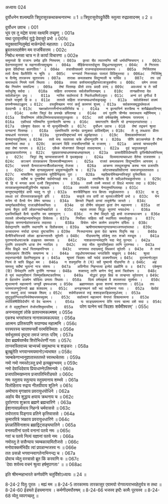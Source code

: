 अध्यायः 024

दुर्योधनेन शल्यम्प्रति त्रिपुरासुरकथाकथनारम्भः ॥ 1 ॥ त्रिपुरासुरोपद्रुतैर्देवैः स्तुत्या रुद्रप्रसादनम् ॥ 2 ॥

दुर्योधन उवाच ।	001  
भूय एव तु मद्रेश यत्त्वा वक्ष्यामि तच्छृणु ।	001a  
यथा पुरावृत्तमिदं युद्धे देवासुरे प्रभो ॥	001c  
यदुक्तवान्पितुर्मह्यं मार्कण्डेयो महातपाः ।	002a  
ब्रुवतस्तदशेषेण मम राजर्षिसत्तम ।	002c  
निबोध मनसा चात्र न ते कार्या विचारणा ॥	002e  
`समुत्पन्नो हि राजानः प्रमोह इति निश्चयम् ।	003a  
कृत्वा चैव व्यवस्यन्ति सर्वे धर्मार्थनिश्चयान् ॥	003c  
देवानामसुराणां च महानासीत्समुच्छ्रयः ।	004a  
सैंहिकेयास्तदोद्वृत्ता विबुधानवसूदयन् ।	004c  
ते निरस्ताः कृता देवैर्दानवा बलगर्विताः' ॥	004e  
तत्रासीत्प्रथमो राजन्सङ्ग्रामस्तारकामयः ।	005a  
निर्जिताश्च ततो दैत्या दैवतैरिति नः श्रुतिः ॥	005c  
भग्नदर्पा निरुत्साहाः पातालं विविशुस्तदा ॥	006ac  
निर्जितेषु च दैत्येषु तारकस्य सुतास्त्रयः ।	007a  
ताराक्षः कमलाक्षश्च विद्युन्माली च पार्थिव ॥	007c  
तप उग्रं समास्थाय नियमे परमे स्थिताः ।	008a  
तपसा कर्शयामासुर्देहांस्ताञ्शत्रुकर्शनाः ॥	008c  
दमेन तपसा चैव नियमेन समाधिना ।	009a  
तेषां पितामहः प्रीतो वरदः प्रददौ वरम् ॥	009c  
अवध्यत्वं च ते सर्वे सर्वभूतेषु सर्वदा ।	010a  
सहिता वरयामासः सर्वलोकपितामहम् ॥	010c  
तानब्रवीत्तदा देवः सर्वलोकगुरुः प्रभुः ।	011a  
नास्ति सर्वामरत्वं वै निवर्तध्वमितोऽसुराः ।	011c  
अन्यं वरं वृणीध्वं वै रोचते यादृशो हि वः ॥	011e  
ततस्ते सहिता राजन्सम्प्रधार्यासकृद्बहुः ।	012a  
सर्वलोकेश्वरं वाक्यं प्रणम्यैनमथाऽब्रुवन् ॥	012c  
वस्तुमिच्छाम नगरं कर्तुं कामगमं शुभम् ।	013a  
सर्वकामसमृद्धार्थमवध्यं देवदानवैः ॥	013c  
यक्षरक्षोरगगणैर्नानाजातिभिरेव च ।	014a  
न कृत्याभिर्न शस्त्रैश्च न शापैर्ब्रह्मवादिनाम् ।	014c  
वध्येत त्रिपुरं देव प्रयच्छेः प्रपितामह ॥	014e  
वयं पुराणि त्रीण्येव समास्थाय महीमिमाम् ।	015a  
विचरिष्याम लोकेऽस्मिंस्त्वत्प्रसादपुरस्कृताः ॥	015c  
ततो वर्षसहस्रेषु समेष्यामः परस्परम् ।	016a  
एकीभावं गमिष्यन्ति पुराण्येतानि चानघ ॥	016c  
समागतानि चैतानि यो हन्याद्भगवांस्तदा ।	017a  
एकेषुणा देववरः स नो मृत्युर्भविष्यति ॥	017c  
दुर्योधन उवाच ।	018  
तेषां तद्वचनं श्रुत्वा दानवानां पितामहः ।	018a  
एवमस्त्विति तान्देवः प्रत्युक्त्वा प्राविशद्दिवम् ॥	018c  
ते तु लब्धवराः प्रीताः सम्प्रधार्य परस्परम् ।	019a  
पुरत्रयविसृष्ट्यर्थं मयं वव्रुर्महारथाः ।	019c  
विश्वकार्माणमजरं दैत्यदानवपूजितम् ॥	019e  
ततो मयः स्वतपसा चक्रे धीमान्पुराणि च ।	020a  
त्रीणि काञ्चनमेकं वै रौप्यं कार्ष्णायसं तथा ॥	020c  
काञ्चनं दिवि तत्रासीदन्तरिक्षे च राजतम् ।	021a  
आयसं चाभवद्भौमं तदा तेषां परन्तप ॥	021c  
एकैकं योजनशतं विस्तृतं तावदायतम् ।	022a  
दृढं चाट्टालकयुतं बृहत्प्राकारतोरणम् ॥	022c  
गृहप्रवरसम्बाधमसम्बाधमहापथम् ।	023a  
प्रासादैर्विविधैश्चापि द्वारैश्चैवोपशोभितम् ॥	023c  
त्रिपुरं तेषु चाप्यासन्राजानो वै पृथक्पृथक् ।	024a  
दिव्यमाल्याम्बरधरा दैतेया राजसत्तम ॥	024c  
काञ्चनं तारकाक्षस्य दिव्यमासीन्महात्मनः ।	025a  
राजतं कमलाक्षस्य विद्युन्मालिन आयसम् ॥	025c  
त्रयस्ते दैत्यराजानस्त्रीँल्लोकानाशु तेजसा ।	026a  
आक्रम्य तस्थुरूचुश्च कश्च नाम प्रजापतिः ॥	026c  
तेषां दानवमुख्यानां प्रयुतान्यर्बुदानि च ।	027a  
कोट्यश्चाप्रतिवीराणां समाजग्मुस्ततस्ततः ॥	027c  
मांसाशिनः सुदृप्ताश्च सुरैर्विनिकृताः पुरा ।	028a  
महदैश्वर्यमिच्छन्तस्त्रिपुरं दुर्गमाश्रिताः ॥	028c  
सर्वेषां च पुनश्चैषां सर्वयोगवहो मयः ।	029a  
तमाश्रित्य हि ते सर्वेऽवर्तयन्नकुतोभयाः ॥	029c  
यो हि यं मनसा कामं दध्यौ त्रिपुरसंश्रयः ।	030a  
तस्मै तस्मै मयस्तं तं विदधे मायया तदा ॥	030c  
तारकाक्षसुतश्चासीद्धरिर्नाम महाबलः ।	031a  
तपस्तेपे परमकं येनातुष्यत्पितामहः ॥	031c  
सन्तुष्टमवृणोद्देवं वापी भवतु नः पुरे ।	032a  
शस्त्रैर्विनिहता यत्र क्षिप्ताः स्युर्बलवत्तराः ॥	032c  
स तु लब्ध्वा वरं वीरस्तारकाक्षसुतो हरिः ।	033a  
ससृजे तत्र वापीं तां मृतसञ्जीविनीं प्रभो ॥	033c  
येन रूपेण यो दैत्यो येन वेषेण चाप्यथ ।	034a  
क्षिप्यते निहतो वाप्यां तादृशेनैव जायते ।	034c  
सम्पूर्णबलवीर्यस्तु राजञ्छौर्यसमन्वितः ॥	034e  
एवं वीर्येण संयुक्तां कृतां तेन महात्मना ।	035a  
तां प्राप्य त्रैपुरा वापीं लोकान्सर्वान्बबाधिरे ॥	035c  
महता तपसा सिद्धाः सुराणां भयवर्धनाः ।	036a  
एकस्मिन्निहते दैत्ये सृजन्ति स्म दशासुरान् ।	036c  
न तेषां विद्यते युद्वे क्षयो राजन्कथञ्चन ॥	036e  
ततस्ते लोभमोहाभ्यामभिभूता विचेतसः ।	037a  
निर्भीकाः सहिताः सर्वे स्थापिताः समलोलुपाः ॥	037c  
विद्राव्य सगणान्देवांस्तत्रतत्र तदातदा ।	038a  
विचेरुः स्वेन कामेन वरदानेन दर्पिताः ॥	038c  
देवोद्यानानि सर्वाणि स्थानानि च दिवौकसाम् ।	039a  
ऋषीणामाश्रमान्पुण्यान्रम्याञ्जनपदांस्तथा ।	039c  
उत्सादयन्त मर्यादां दानवा दुष्टचारिणः ॥	039e  
निःस्थानाश्च कृता देवा ऋषयः पितृभिः सह ।	040a  
दैत्यैस्त्रिभिस्त्रयो लोका ह्याक्रान्तास्तैः सुरेतरैः ॥	040c  
पीड्यमानेषु लोकेषु ततः शक्रो मरुद्वृतः ।	041a  
पुराण्यायोधयाञ्चक्रे वज्रहस्तः समन्ततः ॥	041c  
नाशकत्तान्यभेद्यानि यदा भेत्तुं पुरन्दरः ।	042a  
पुराणि वरदत्तानि धात्रा तेन नराधिप ॥	042c  
तदा भीतः सुरपतिर्मुक्त्वा तानि पुराण्यथ ।	043a  
तैरेव विबुधैः सार्धं पितामहमरिन्दम ।	043c  
जगामाथ तदाख्यातुं विप्रकारं सुरेतरैः ॥	043e  
ते तत्त्वं सर्वमाख्याय शिरोभिः सम्प्रणम्य च ।	044a  
तद्वधोपायमाचक्ष्व भगवन्निति चाब्रुवन् ॥	044c  
श्रुत्वा तद्भगवान्देवो देवानिदमुवाच ह ।	045a  
श्रूयतां त्रिदशाः सर्वे यथेदं वाक्यगौरवम् ॥	045c  
दुरात्मानोऽसुरा नित्यं ते चापि विबुधा मम ।	046a  
न शक्नुवन्ति ते (ये) सर्वे युष्मान्वै पीडयन्ति ते ॥	046c  
अहं समस्तु सर्वेषां भूतानां नात्र संशयः ।	047a  
अविनीता निहन्तव्या इत्येवं प्रब्रवीमि वः ॥	047c  
एकेषुणा (हि) विभेद्यानि तानि दुर्गाणि नान्यथा ।	048a  
शक्तस्तु तानि बाणेन भेत्तुं कामं त्रिलोचनः ॥	048c  
ते यूयं स्थाणुमीशानं जिष्णुमक्लिष्टकारिणम् ।	049a  
योद्धारं वृणुत क्षिप्रं स तान्हन्ता सुरेतरान् ॥	049c  
ते देवास्तेन वाक्येन चोदिताः प्रणताः स्थिताः ।	050a  
दिव्यं वर्षसहस्रं वै तपस्तप्त्वा सुरर्षभाः ।	050c  
शुभात्मानो महात्मानो जग्मुर्वै वृषभध्वजम् ॥	050e  
ब्रह्माणमग्रतः कृत्वा शरण्यं शरणागताः ।	051a  
तपः परममाजग्मुर्गृणन्तो ब्रह्म शाश्वतम् ॥	051c  
अनङ्गमथनं सर्वे भवं सर्वात्मना गताः ।	052a  
देवदेवं परं स्थाणुं वरदं त्र्यम्बकं शिवम् ॥	052c  
शर्वमीड्यमजं रुद्रं शशाङ्काङ्कितमूर्धजम् ।	053a  
तुष्टुवुर्वाग्भिरुग्राभिर्भयेष्वभयमच्युतम् ।	053c  
सर्वात्मानं महात्मानं येनाप्तं विश्वमात्मना ॥	053e  
तपोविशेषैर्विविधैर्योगं यो वेद चात्मनः ।	054a  
यः साङ्ख्यमात्मना वेत्ति यस्य चात्मा वशे सदा ॥	054c  
तं ते ददृशुरीशानं तेजोराशिमुमापतिम् ।	055a  
`परेण यत्नेन भवं त्रिदशाः शर्वमीश्वरम्' ।	055c  
अनन्यसदृशं लोके प्रतपन्तमकल्मषम् ॥	055e  
एकश्च भगवांस्तत्र नानारूपमकल्पयत् ।	056a  
आत्मनः प्रतिरूपाणि रूपाण्यथ महात्मनि ।	056c  
परस्परस्य चापश्यन्सर्वे परमविस्मिताः ॥	056e  
सर्वभूतमयं दृष्ट्वा तमजं जगतः परिम् ।	057a  
देवा ब्रह्मर्षयश्चैव शिरोभिर्धरणीं गताः ॥	057c  
तान्स्वस्तिवाच्य चाभ्यर्च्य समुत्थाप्य च शङ्करः ।	058a  
ब्रूतब्रूतेति भगवान्स्मयमानोऽभ्यभाषत ॥	058c  
त्र्यम्बकेणाभ्यनुज्ञातास्ततस्ते स्वस्थचेतसः ।	059a  
नमो नमो नमस्तेऽस्तु प्रभो इत्यब्रुवन्भवम् ॥	059c  
नमो देवाधिदेवाय प्रियाधाम्नेऽतिमन्यवे ।	060a  
प्रजापतिमखघ्नाय प्रजापतिभिरीड्यते ॥	060c  
नमः स्तुताय स्तुत्याय स्तूयमानाय शम्भवे ।	061a  
विलोहिताय रुद्राय नीलग्रीवाय शूलिने ॥	061c  
अमोघाय मृगाक्षाय प्रवरायुधयोधिने ।	062a  
अर्हाय चैव शुद्धाय क्षयाय क्रथनाय च ॥	062c  
दुर्वारणाय शुक्राय ब्रह्मणे ब्रह्मचारिणे ।	063a  
ईशानायाप्रमेयाय निहन्त्रे चर्मवाससे ॥	063c  
तपोरताय पिङ्गाय व्रतिने कृत्तिवाससे ।	064a  
कुमारपित्रे त्र्यक्षाय प्रवरायुधधारिणे ॥	064c  
प्रपन्नार्तिविनाशाय ब्रह्मद्विट्सङ्घघातिने ।	065a  
वनस्पतीनां पतये वनानां पतये नमः ॥	065c  
गवां च पतये नित्यं यज्ञानां पतये नमः ।	066a  
नमोस्तु ते ससैन्याय त्र्यम्बकायामितौजसे ।	066c  
मनोवाक्कर्मभिर्देव त्वां प्रपन्नान्भजस्व नः ॥	066e  
ततः प्रसन्नो भगवान्स्वागतेनाभिनन्द्य च ।	067a  
प्रोवाच व्येतु वस्त्रासो ब्रूत किं करवाणि वः ॥	067c  
`देवाः शर्वस्य वचनं श्रुत्वा हर्षमुपागताः' ॥ ॥	068ac  

इति श्रीमन्महाभारते कर्णपर्वणि चतुर्विंशोऽध्यायः ॥ 24 ॥

8-24-2 पितुः पुरतः । मह्यं मम ॥ 8-24-5 तारकामयः तारकासुर एवामयो रोगवत्पराभवहेतुर्यत्र स तथा ॥ 8-24-60 ईड्यते ईड्यमानाय । कर्मणीदमपौरुषम् ॥ 8-24-66 भजस्व इष्टैः कामैः पूरयस्व ॥ 8-24-68 व्येतु व्यपगच्छतु ॥
